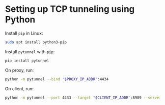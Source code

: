 # Setting up TCP tunneling using Python
Install `pip` in Linux:
```bash
sudo apt install python3-pip
```
Install `pytunnel` with `pip`:
```bash
pip install pytunnel
```
On proxy, run:
```bash
python -m pytunnel --bind "$PROXY_IP_ADDR":4434
```
On client, run:
```bash
python -m pytunnel --port 4433 --target "$CLIENT_IP_ADDR":8989 --server "$PROXY_IP_ADDR":4434
```